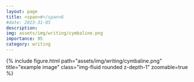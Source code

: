 ```yaml
---
layout: page
title: <span>#</span>6
#date: 2023-31-05
description:
img: assets/img/writing/cymbaline.png
importance: 95
category: writing
---
```


<div class="row">
    <div class="col-sm mt-3 mt-md-0">
        {% include figure.html path="assets/img/writing/cymbaline.png" title="example image" class="img-fluid rounded z-depth-1" zoomable=true %}
    </div>
</div>